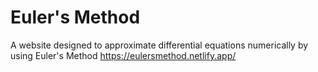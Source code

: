 # Euler's Method
A website designed to approximate differential equations numerically by using Euler's Method
https://eulersmethod.netlify.app/
